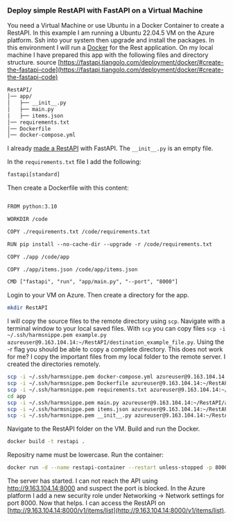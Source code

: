 ### Deploy simple RestAPI with FastAPI on a Virtual Machine

You need a Virtual Machine or use Ubuntu in a Docker Container to create a RestAPI. In this example I am running a Ubuntu 
22.04.5 VM on the Azure platform. Ssh into your system then upgrade and install the packages. In this environment I will run a [Docker](../Azure_Virtual_Machine/Docker_on_Ubuntu.md) for the Rest application. On my local machine I have prepared this app with the following files and directory structure. source [https://fastapi.tiangolo.com/deployment/docker/#create-the-fastapi-code](https://fastapi.tiangolo.com/deployment/docker/#create-the-fastapi-code)

```txt
RestAPI/
│── app/
│   ├── __init__.py
│   ├── main.py
|   ├── items.json
│── requirements.txt
│── Dockerfile
│── docker-compose.yml

```

I already [made a RestAPI](./README.md) with FastAPI. The `__init__.py` is an empty file.

In the `requirements.txt` file I add the following:

```txt
fastapi[standard]
```

Then create a Dockerfile with this content:

```txt

FROM python:3.10

WORKDIR /code

COPY ./requirements.txt /code/requirements.txt

RUN pip install --no-cache-dir --upgrade -r /code/requirements.txt

COPY ./app /code/app

COPY ./app/items.json /code/app/items.json

CMD ["fastapi", "run", "app/main.py", "--port", "8000"]
```

Login to your VM on Azure. Then create a directory for the app.

```bash
mkdir RestAPI
```

 I will copy the source files to the remote directory using `scp`. Navigate with a terminal window to your local saved files. With `scp` you can copy files `scp -i ~/.ssh/harmsnippe.pem example.py azureuser@9.163.104.14:~/RestAPI/destination_example_file.py`. Using the -r flag you should be able to copy a complete directory. This does not work for me? I copy the important files from my local folder to the remote server. I created the directories remotely.

```bash
scp -i ~/.ssh/harmsnippe.pem docker-compose.yml azureuser@9.163.104.14:~/RestAPI
scp -i ~/.ssh/harmsnippe.pem Dockerfile azureuser@9.163.104.14:~/RestAPI
scp -i ~/.ssh/harmsnippe.pem requirements.txt azureuser@9.163.104.14:~/RestAPI
cd app
scp -i ~/.ssh/harmsnippe.pem main.py azureuser@9.163.104.14:~/RestAPI/app
scp -i ~/.ssh/harmsnippe.pem items.json azureuser@9.163.104.14:~/RestAPI/app
scp -i ~/.ssh/harmsnippe.pem __init__.py azureuser@9.163.104.14:~/RestAPI/app
```

Navigate to the RestAPI folder on the VM. Build and run the Docker.

```bash
docker build -t restapi .
```

Repositry name must be lowercase. Run the container:

```bash
docker run -d --name restapi-container --restart unless-stopped -p 8000:8000 restapi
```

The server has started. I can not reach the API using http://9.163.104.14:8000 and suspect the port is blocked. In the Azure platform I add a new security role under Networking -> Network settings for port 8000. Now that helps. I can access the RestAPI on [http://9.163.104.14:8000/v1/items/list](http://9.163.104.14:8000/v1/items/list).
